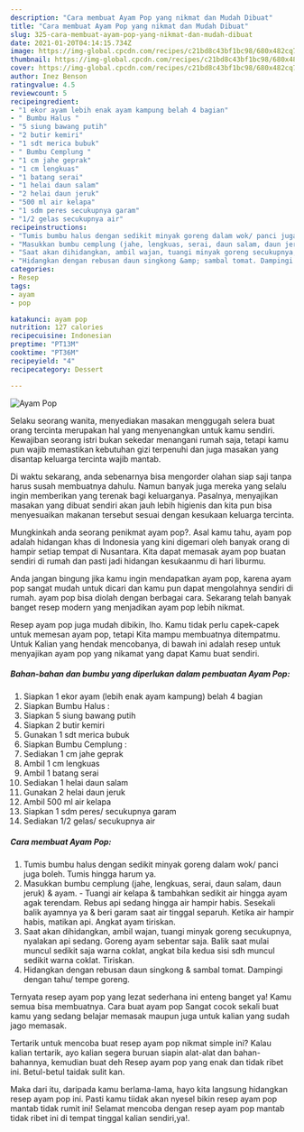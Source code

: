 ```yaml
---
description: "Cara membuat Ayam Pop yang nikmat dan Mudah Dibuat"
title: "Cara membuat Ayam Pop yang nikmat dan Mudah Dibuat"
slug: 325-cara-membuat-ayam-pop-yang-nikmat-dan-mudah-dibuat
date: 2021-01-20T04:14:15.734Z
image: https://img-global.cpcdn.com/recipes/c21bd8c43bf1bc98/680x482cq70/ayam-pop-foto-resep-utama.jpg
thumbnail: https://img-global.cpcdn.com/recipes/c21bd8c43bf1bc98/680x482cq70/ayam-pop-foto-resep-utama.jpg
cover: https://img-global.cpcdn.com/recipes/c21bd8c43bf1bc98/680x482cq70/ayam-pop-foto-resep-utama.jpg
author: Inez Benson
ratingvalue: 4.5
reviewcount: 5
recipeingredient:
- "1 ekor ayam lebih enak ayam kampung belah 4 bagian"
- " Bumbu Halus "
- "5 siung bawang putih"
- "2 butir kemiri"
- "1 sdt merica bubuk"
- " Bumbu Cemplung "
- "1 cm jahe geprak"
- "1 cm lengkuas"
- "1 batang serai"
- "1 helai daun salam"
- "2 helai daun jeruk"
- "500 ml air kelapa"
- "1 sdm peres secukupnya garam"
- "1/2 gelas secukupnya air"
recipeinstructions:
- "Tumis bumbu halus dengan sedikit minyak goreng dalam wok/ panci juga boleh. Tumis hingga harum ya."
- "Masukkan bumbu cemplung (jahe, lengkuas, serai, daun salam, daun jeruk) &amp; ayam. Tuangi air kelapa &amp; tambahkan sedikit air hingga ayam agak terendam. Rebus api sedang hingga air hampir habis. Sesekali balik ayamnya ya &amp; beri garam saat air tinggal separuh. Ketika air hampir habis, matikan api. Angkat ayam tiriskan."
- "Saat akan dihidangkan, ambil wajan, tuangi minyak goreng secukupnya, nyalakan api sedang. Goreng ayam sebentar saja. Balik saat mulai muncul sedikit saja warna coklat, angkat bila kedua sisi sdh muncul sedikit warna coklat. Tiriskan."
- "Hidangkan dengan rebusan daun singkong &amp; sambal tomat. Dampingi dengan tahu/ tempe goreng."
categories:
- Resep
tags:
- ayam
- pop

katakunci: ayam pop 
nutrition: 127 calories
recipecuisine: Indonesian
preptime: "PT13M"
cooktime: "PT36M"
recipeyield: "4"
recipecategory: Dessert

---
```



![Ayam Pop](https://img-global.cpcdn.com/recipes/c21bd8c43bf1bc98/680x482cq70/ayam-pop-foto-resep-utama.jpg)

Selaku seorang wanita, menyediakan masakan menggugah selera buat orang tercinta merupakan hal yang menyenangkan untuk kamu sendiri. Kewajiban seorang istri bukan sekedar menangani rumah saja, tetapi kamu pun wajib memastikan kebutuhan gizi terpenuhi dan juga masakan yang disantap keluarga tercinta wajib mantab.

Di waktu  sekarang, anda sebenarnya bisa mengorder olahan siap saji tanpa harus susah membuatnya dahulu. Namun banyak juga mereka yang selalu ingin memberikan yang terenak bagi keluarganya. Pasalnya, menyajikan masakan yang dibuat sendiri akan jauh lebih higienis dan kita pun bisa menyesuaikan makanan tersebut sesuai dengan kesukaan keluarga tercinta. 



Mungkinkah anda seorang penikmat ayam pop?. Asal kamu tahu, ayam pop adalah hidangan khas di Indonesia yang kini digemari oleh banyak orang di hampir setiap tempat di Nusantara. Kita dapat memasak ayam pop buatan sendiri di rumah dan pasti jadi hidangan kesukaanmu di hari liburmu.

Anda jangan bingung jika kamu ingin mendapatkan ayam pop, karena ayam pop sangat mudah untuk dicari dan kamu pun dapat mengolahnya sendiri di rumah. ayam pop bisa diolah dengan berbagai cara. Sekarang telah banyak banget resep modern yang menjadikan ayam pop lebih nikmat.

Resep ayam pop juga mudah dibikin, lho. Kamu tidak perlu capek-capek untuk memesan ayam pop, tetapi Kita mampu membuatnya ditempatmu. Untuk Kalian yang hendak mencobanya, di bawah ini adalah resep untuk menyajikan ayam pop yang nikamat yang dapat Kamu buat sendiri.

<!--inarticleads1-->

##### Bahan-bahan dan bumbu yang diperlukan dalam pembuatan Ayam Pop:

1. Siapkan 1 ekor ayam (lebih enak ayam kampung) belah 4 bagian
1. Siapkan  Bumbu Halus :
1. Siapkan 5 siung bawang putih
1. Siapkan 2 butir kemiri
1. Gunakan 1 sdt merica bubuk
1. Siapkan  Bumbu Cemplung :
1. Sediakan 1 cm jahe geprak
1. Ambil 1 cm lengkuas
1. Ambil 1 batang serai
1. Sediakan 1 helai daun salam
1. Gunakan 2 helai daun jeruk
1. Ambil 500 ml air kelapa
1. Siapkan 1 sdm peres/ secukupnya garam
1. Sediakan 1/2 gelas/ secukupnya air




<!--inarticleads2-->

##### Cara membuat Ayam Pop:

1. Tumis bumbu halus dengan sedikit minyak goreng dalam wok/ panci juga boleh. Tumis hingga harum ya.
1. Masukkan bumbu cemplung (jahe, lengkuas, serai, daun salam, daun jeruk) &amp; ayam. - Tuangi air kelapa &amp; tambahkan sedikit air hingga ayam agak terendam. Rebus api sedang hingga air hampir habis. Sesekali balik ayamnya ya &amp; beri garam saat air tinggal separuh. Ketika air hampir habis, matikan api. Angkat ayam tiriskan.
1. Saat akan dihidangkan, ambil wajan, tuangi minyak goreng secukupnya, nyalakan api sedang. Goreng ayam sebentar saja. Balik saat mulai muncul sedikit saja warna coklat, angkat bila kedua sisi sdh muncul sedikit warna coklat. Tiriskan.
1. Hidangkan dengan rebusan daun singkong &amp; sambal tomat. Dampingi dengan tahu/ tempe goreng.




Ternyata resep ayam pop yang lezat sederhana ini enteng banget ya! Kamu semua bisa membuatnya. Cara buat ayam pop Sangat cocok sekali buat kamu yang sedang belajar memasak maupun juga untuk kalian yang sudah jago memasak.

Tertarik untuk mencoba buat resep ayam pop nikmat simple ini? Kalau kalian tertarik, ayo kalian segera buruan siapin alat-alat dan bahan-bahannya, kemudian buat deh Resep ayam pop yang enak dan tidak ribet ini. Betul-betul taidak sulit kan. 

Maka dari itu, daripada kamu berlama-lama, hayo kita langsung hidangkan resep ayam pop ini. Pasti kamu tiidak akan nyesel bikin resep ayam pop mantab tidak rumit ini! Selamat mencoba dengan resep ayam pop mantab tidak ribet ini di tempat tinggal kalian sendiri,ya!.

